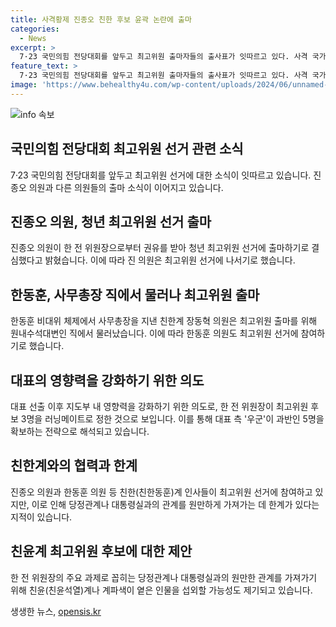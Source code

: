 ```yaml
---
title: 사격황제 진종오 친한 후보 윤곽 논란에 출마
categories:
  - News
excerpt: >
  7·23 국민의힘 전당대회를 앞두고 최고위원 출마자들의 출사표가 잇따르고 있다. 사격 국가대표 출신인 진종오 의원과 친한계 의원들이 최고위원 선거에 출마한다. 진 의원은 한 전 위원장으로부터 출마를 권유받아 청년 최고위원 선거에 나서기로 결심했다고 밝혔다. 박정훈 의원과 장동혁 의원도 최고위원 출마를 선언했으며, 러닝메이트로는 친한계 인사가 거론되지만, 다양한 계파에서의 후보들이 섭외될 가능성도 있다.
feature_text: >
  7·23 국민의힘 전당대회를 앞두고 최고위원 출마자들의 출사표가 잇따르고 있다. 사격 국가대표 출신인 진종오 의원과 친한계 의원들이 최고위원 선거에 출마한다. 진 의원은 한 전 위원장으로부터 출마를 권유받아 청년 최고위원 선거에 나서기로 결심했다고 밝혔다. 박정훈 의원과 장동혁 의원도 최고위원 출마를 선언했으며, 러닝메이트로는 친한계 인사가 거론되지만, 다양한 계파에서의 후보들이 섭외될 가능성도 있다.
image: 'https://www.behealthy4u.com/wp-content/uploads/2024/06/unnamed-file.png'
---
```


<p><img src="https://www.behealthy4u.com/wp-content/uploads/2024/06/unnamed-file.png" alt="info 속보" /></p>

<h2 data-ke-size="size26">국민의힘 전당대회 최고위원 선거 관련 소식</h2>

<p data-ke-size="size16">7·23 국민의힘 전당대회를 앞두고 최고위원 선거에 대한 소식이 잇따르고 있습니다. 진종오 의원과 다른 의원들의 출마 소식이 이어지고 있습니다.</p>

<h2 data-ke-size="size24">진종오 의원, 청년 최고위원 선거 출마</h2>

<p data-ke-size="size16">진종오 의원이 한 전 위원장으로부터 권유를 받아 청년 최고위원 선거에 출마하기로 결심했다고 밝혔습니다. 이에 따라 진 의원은 최고위원 선거에 나서기로 했습니다.</p>

<h2 data-ke-size="size24">한동훈, 사무총장 직에서 물러나 최고위원 출마</h2>

<p data-ke-size="size16">한동훈 비대위 체제에서 사무총장을 지낸 친한계 장동혁 의원은 최고위원 출마를 위해 원내수석대변인 직에서 물러났습니다. 이에 따라 한동훈 의원도 최고위원 선거에 참여하기로 했습니다.</p>

<h2 data-ke-size="size24">대표의 영향력을 강화하기 위한 의도</h2>

<p data-ke-size="size16">대표 선출 이후 지도부 내 영향력을 강화하기 위한 의도로, 한 전 위원장이 최고위원 후보 3명을 러닝메이트로 정한 것으로 보입니다. 이를 통해 대표 측 '우군'이 과반인 5명을 확보하는 전략으로 해석되고 있습니다.</p>

<h2 data-ke-size="size24">친한계와의 협력과 한계</h2>

<p data-ke-size="size16">진종오 의원과 한동훈 의원 등 친한(친한동훈)계 인사들이 최고위원 선거에 참여하고 있지만, 이로 인해 당정관계나 대통령실과의 관계를 원만하게 가져가는 데 한계가 있다는 지적이 있습니다.</p>

<h2 data-ke-size="size24">친윤계 최고위원 후보에 대한 제안</h2>

<p data-ke-size="size16">한 전 위원장의 주요 과제로 꼽히는 당정관계나 대통령실과의 원만한 관계를 가져가기 위해 친윤(친윤석열)계나 계파색이 옅은 인물을 섭외할 가능성도 제기되고 있습니다.</p>
생생한 뉴스, <a href="https://opensis.kr" rel="dofollow">opensis.kr</a>


